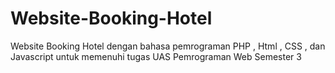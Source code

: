 # Website-Booking-Hotel
Website Booking Hotel dengan bahasa pemrograman PHP , Html , CSS , dan Javascript untuk memenuhi tugas UAS Pemrograman Web Semester 3
